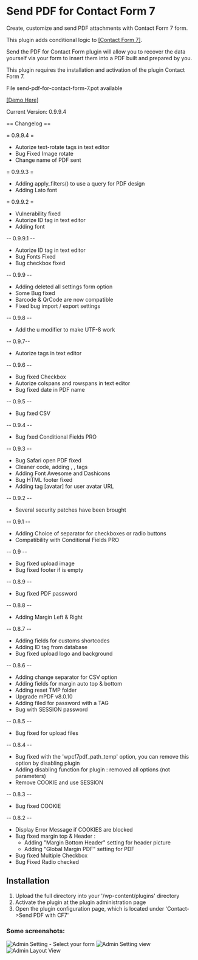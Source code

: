 # Send PDF for Contact Form 7

Create, customize and send PDF attachments with Contact Form 7 form.

This plugin adds conditional logic to <a href="https://wordpress.org/plugins/contact-form-7/">[Contact Form 7]</a>.

Send the PDF for Contact Form plugin will allow you to recover the data yourself via your form to insert them into a PDF built and prepared by you.

This plugin requires the installation and activation of the plugin Contact Form 7.

File send-pdf-for-contact-form-7.pot available

<a href="https://demo.restezconnectes.fr/send-pdf-for-contact-form-7/">[Demo Here]</a>

Current Version:  0.9.9.4

== Changelog ==

= 0.9.9.4 =
* Autorize text-rotate tags in text editor
* Bug Fixed Image rotate
* Change name of PDF sent

= 0.9.9.3 =
* Adding apply_filters() to use a query for PDF design
* Adding Lato font

= 0.9.9.2 =
* Vulnerability fixed 
* Autorize ID tag in text editor
* Adding font

-- 0.9.9.1 --
* Autorize ID tag in text editor
* Bug Fonts Fixed
* Bug checkbox fixed

-- 0.9.9 --
* Adding deleted all settings form option
* Some Bug fixed
* Barcode & QrCode are now compatible
* Fixed bug import / export settings

-- 0.9.8 --
* Add the u modifier to make UTF-8 work

-- 0.9.7--
* Autorize tags in text editor

-- 0.9.6 --
* Bug fixed Checkbox
* Autorize colspans and rowspans in text editor
* Bug fixed date in PDF name

-- 0.9.5 --
* Bug fxed CSV

-- 0.9.4 --
* Bug fxed Conditional Fields PRO

-- 0.9.3 --
* Bug Safari open PDF fixed
* Cleaner code, adding <thead>, <th>, <tbody> tags
* Adding Font Awesome and Dashicons
* Bug HTML footer fixed
* Adding tag [avatar] for user avatar URL

-- 0.9.2 --
* Several security patches have been brought

-- 0.9.1 --
* Adding Choice of separator for checkboxes or radio buttons
* Compatibility with Conditional Fields PRO

-- 0.9 --
* Bug fixed upload image
* Bug fixed footer if is empty

-- 0.8.9 --
* Bug fixed PDF password

-- 0.8.8 --
* Adding Margin Left & Right

-- 0.8.7 --
* Adding fields for customs shortcodes
* Adding ID tag from database
* Bug fixed upload logo and background

-- 0.8.6 --
* Adding change separator for CSV option
* Adding fields for margin auto top & bottom
* Adding reset TMP folder
* Upgrade mPDF v8.0.10
* Adding filed for password with a TAG
* Bug with SESSION password

-- 0.8.5 --
* Bug fixed for upload files

-- 0.8.4 --
* Bug fixed with the 'wpcf7pdf_path_temp' option, you can remove this option by disabling plugin
* Adding disabling function for plugin : removed all options (not parameters)
* Remove COOKIE and use SESSION

-- 0.8.3 --
* Bug fixed COOKIE 

-- 0.8.2 --
* Display Error Message if COOKIES are blocked
* Bug fixed margin top & Header :
    - Adding "Margin Bottom Header" setting for header picture
    - Adding "Global Margin PDF" setting for PDF
* Bug fixed Multiple Checkbox
* Bug Fixed Radio checked


## Installation
1. Upload the full directory into your '/wp-content/plugins' directory
2. Activate the plugin at the plugin administration page
3. Open the plugin configuration page, which is located under 'Contact->Send PDF with CF7'

### Some screenshots:

![Admin Setting - Select your form](https://madeby.restezconnectes.fr/plugins/send-pdf-for-contact-form-7/screenshot-1.png)
![Admin Setting  view](https://madeby.restezconnectes.fr/plugins/send-pdf-for-contact-form-7/screenshot-2.png)
![Admin Layout View](https://madeby.restezconnectes.fr/plugins/send-pdf-for-contact-form-7/screenshot-3.png)